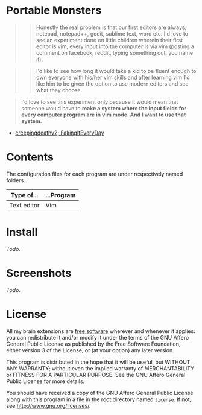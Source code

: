 # Portable Monsters

>> Honestly the real problem is that our first editors are always, notepad,
>> notepad++, gedit, sublime text, word etc. I'd love to see an experiment done
>> on little children wherein their first editor is vim, every input into the
>> computer is via vim (posting a comment on facebook, reddit, typing something
>> out, you name it).
 
>> I'd like to see how long it would take a kid to be fluent enough to own
>> everyone with his/her vim skills and after learning vim I'd like him to be
>> given the option to use modern editors and see what they choose.

> I'd love to see this experiment only because it would mean that someone
> would have to **make a system where the input fields for every computer
> program are in vim mode. And I want to use that system**.

- [creepingdeathv2; FakingItEveryDay][quote]

[quote]: https://www.reddit.com/r/vim/comments/2ww6fv/this_is_your_brain_on_vim/couym1j

# Contents

The configuration files for each program are under respectively named folders.

Type of...  | ...Program
----------  | ----------
Text editor | Vim

# Install

*Todo.*

# Screenshots

*Todo.*

# License

All my brain extensions are [free software] wherever and whenever it applies:
you can redistribute it and/or modify it under the terms of the GNU Affero
General Public License as published by the Free Software Foundation, either
version 3 of the License, or (at your option) any later version.

This program is distributed in the hope that it will be useful, but WITHOUT ANY
WARRANTY; without even the implied warranty of MERCHANTABILITY or FITNESS FOR A
PARTICULAR PURPOSE. See the GNU Affero General Public License for more details.

You should have received a copy of the GNU Affero General Public License along
with this program in a file in the root directory named `license`. If not, see
<http://www.gnu.org/licenses/>.

[free software]: https://www.gnu.org/philosophy/free-sw.html
